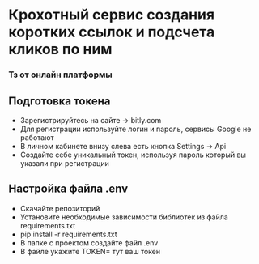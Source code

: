 # Крохотный сервис создания коротких ссылок и подсчета кликов по ним
### Тз от онлайн платформы

## Подготовка токена

* Зарегистрируйтесь на сайте ->
bitly.com
* Для регистрации используйте логин и пароль, сервисы Google не работают
* В личном кабинете внизу слева есть кнопка Settings -> Api
* Создайте себе уникальный токен, используя пароль который вы указали при регистрации

## Настройка файла .env
* Скачайте репозиторий 
* Установите необходимые зависимости библиотек из файла requirements.txt 
* pip install -r requirements.txt
* В папке с проектом создайте файл .env
* В файле укажите TOKEN= тут ваш токен


